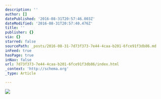 ```yaml
---
description: ''
author: []
datePublished: '2016-08-31T20:57:46.003Z'
dateModified: '2016-08-31T20:57:40.476Z'
title: ''
publisher: {}
via: {}
starred: false
sourcePath: _posts/2016-08-31-7d73f373-7e44-4caa-b201-6fce91f3db86.md
inFeed: true
hasPage: true
inNav: false
url: 7d73f373-7e44-4caa-b201-6fce91f3db86/index.html
_context: 'http://schema.org'
_type: Article

---
```

![](https://the-grid-user-content.s3-us-west-2.amazonaws.com/280bd87c-3b37-4ac8-b98d-ccb1c1769b74.jpg)